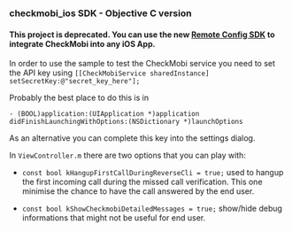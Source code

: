 ### checkmobi_ios SDK - Objective C version

#### This project is deprecated. You can use the new [Remote Config SDK][1] to integrate CheckMobi into any iOS App.

In order to use the sample to test the CheckMobi service you need to set the API key using 
`[[CheckMobiService sharedInstance] setSecretKey:@"secret_key_here"];`

Probably the best place to do this is in 

`- (BOOL)application:(UIApplication *)application didFinishLaunchingWithOptions:(NSDictionary *)launchOptions`

As an alternative you can complete this key into the settings dialog.

In `ViewController.m` there are two options that you can play with:

- `const bool kHangupFirstCallDuringReverseCli = true;` used to hangup the first incoming call during the missed call verification.
This one minimise the chance to have the call answered by the end user. 

- `const bool kShowCheckmobiDetailedMessages = true;` show/hide debug informations that might not be useful for end user. 

[1]:https://github.com/checkmobi/remote-config-sdk-ios
